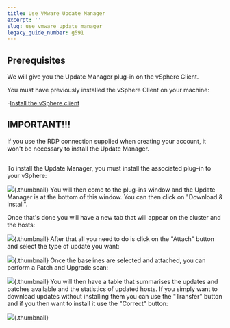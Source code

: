 ```yaml
---
title: Use VMware Update Manager
excerpt: ''
slug: use_vmware_update_manager
legacy_guide_number: g591
---
```



## Prerequisites
We will give you the Update Manager plug-in on the vSphere Client.

You must have previously installed the vSphere Client on your machine:

-[Install the vSphere client]({legacy}600)

## IMPORTANT!!!
If you use the RDP connection supplied when creating your account, it won't be necessary to install the Update Manager.


## 
To install the Update Manager, you must install the associated plug-in to your vSphere:

![](images/img_156.jpg){.thumbnail}
You will then come to the plug-ins window and the Update Manager is at the bottom of this window. You can then click on "Download & install".

Once that's done you will have a new tab that will appear on the cluster and the hosts:

![](images/img_66.jpg){.thumbnail}
After that all you need to do is click on the "Attach" button and select the type of update you want:

![](images/img_67.jpg){.thumbnail}
Once the baselines are selected and attached, you can perform a Patch and Upgrade scan:

![](images/img_68.jpg){.thumbnail}
You will then have a table that summarises the updates and patches available and the statistics of updated hosts.
If you simply want to download updates without installing them you can use the "Transfer" button and if you then want to install it use the "Correct" button:

![](images/img_69.jpg){.thumbnail}

